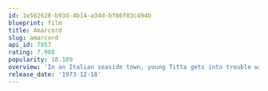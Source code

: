 ```yaml
---
id: 1e562628-b93d-4b14-a34d-bf86f03c494b
blueprint: film
title: Amarcord
slug: amarcord
api_id: 7857
rating: 7.908
popularity: 18.109
overview: 'In an Italian seaside town, young Titta gets into trouble with his friends and watches various local eccentrics as they engage in often absurd behavior. Frequently clashing with his stern father and defended by his doting mother, Titta witnesses the actions of a wide range of characters, from his extended family to Fascist loyalists to sensual women, with certain moments shifting into fantastical scenarios.'
release_date: '1973-12-18'
---
```

